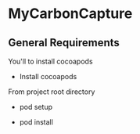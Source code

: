 MyCarbonCapture
===============

## General Requirements

You'll to install cocoapods

* Install cocoapods

From project root directory

* pod setup

* pod install

